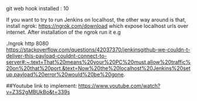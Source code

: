 git web hook
installed :
10

If you want to try to run Jenkins on localhost, the other way around is that, install ngrok: https://ngrok.com/download which expose localhost urls over internet. After installation of the ngrok run it e.g

./ngrok http 8080
https://stackoverflow.com/questions/42037370/jenkinsgithub-we-couldn-t-deliver-this-payload-couldnt-connect-to-server#:~:text=That%20means%20your%20PC%20must,allow%20traffic%20on%20that%20port.&text=Now%20the%20localhost%20Jenkins%20setup,payload%20error%20would%20be%20gone.


##Youtube link to implement:
https://www.youtube.com/watch?v=Z3S2gMBUkBo&t=339s
